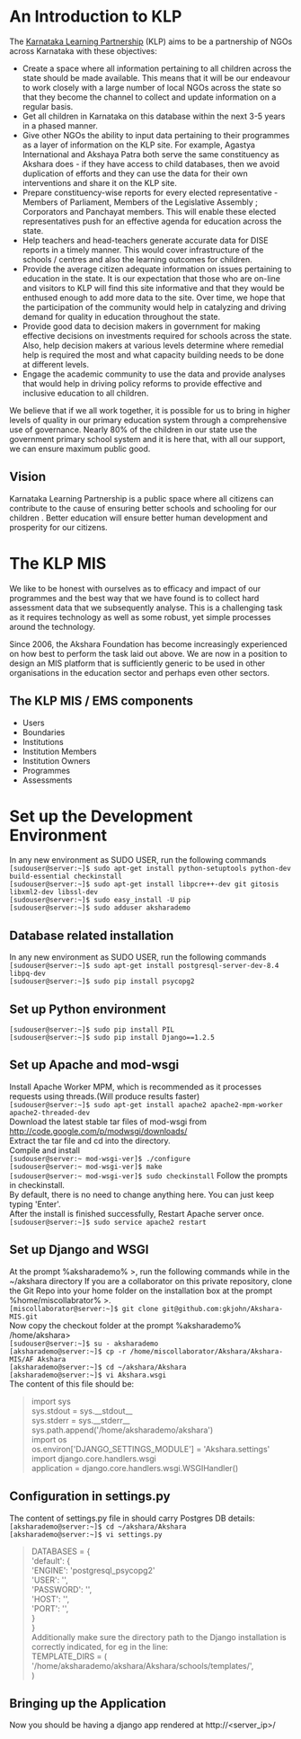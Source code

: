 # An Introduction to KLP 

  The [Karnataka Learning Partnership](http://www.klp.org.in) (KLP) aims to be a partnership of NGOs across 
  Karnataka with these objectives:

  * Create a space where all information pertaining to all children across the state should be made 
    available. This means that it will be our endeavour to work closely with a large number of 
    local NGOs across the state so that they become the channel to collect and update information 
    on a regular basis.
  * Get all children in Karnataka on this database within the next 3-5 years in a phased manner.
  * Give other NGOs the ability to input data pertaining to their programmes as a layer of information
    on the KLP site. For example, Agastya International and Akshaya Patra both serve the same 
    constituency as Akshara does - if they have access to child databases, then we avoid duplication 
    of efforts and they can use the data for their own interventions and share it on the KLP site.
  * Prepare constituency-wise reports for every elected representative - Members of Parliament, 
    Members of the Legislative Assembly ; Corporators and Panchayat members. This will enable these 
    elected representatives push for an effective agenda for education across the state.
  * Help teachers and head-teachers generate accurate data for DISE reports in a timely manner. 
    This would cover infrastructure of the schools / centres and also the learning outcomes for children.
  * Provide the average citizen adequate information on issues pertaining to education in the state. 
    It is our expectation that those who are on-line and visitors to KLP will find this site informative 
    and that they would be enthused enough to add more data to the site. Over time, we hope that the 
    participation of the community would help in catalyzing and driving demand for quality in education 
    throughout the state.
  * Provide good data to decision makers in government for making effective decisions on investments 
    required for schools across the state. Also, help decision makers at various levels determine where 
    remedial help is required the most and what capacity building needs to be done at different levels.
  * Engage the academic community to use the data and provide analyses that would help in driving policy 
    reforms to provide effective and inclusive education to all children. 


  We believe that if we all work together, it is possible for us to bring in higher levels of quality 
  in our primary education system through a comprehensive use of governance. Nearly 80% of the children 
  in our state use the government primary school system and it is here that, with all our support, 
  we can ensure maximum public good. 

## Vision

  Karnataka Learning Partnership is a public space where all citizens can contribute to the cause of 
  ensuring better schools and schooling for our children . Better education will ensure better human 
  development and prosperity for our citizens. 

# The KLP MIS

  We like to be honest with ourselves as to efficacy and impact of our programmes and the best way 
  that we have found is to collect hard assessment data that we subsequently analyse. This is a 
  challenging task as it requires technology as well as some robust, yet simple processes around the 
  technology.

  Since 2006, the Akshara Foundation has become increasingly experienced on how best to perform the 
  task laid out above. We are now in a position to design an MIS platform that is sufficiently generic 
  to be used in other organisations in the education sector and perhaps even other sectors. 

## The KLP MIS / EMS components

  * Users
  * Boundaries
  * Institutions
  * Institution Members
  * Institution Owners
  * Programmes
  * Assessments


# Set up the Development Environment
  In any new environment as SUDO USER, run the following commands<br/>
  `[sudouser@server:~]$ sudo apt-get install python-setuptools python-dev build-essential checkinstall`<br/>
  `[sudouser@server:~]$ sudo apt-get install libpcre++-dev git gitosis libxml2-dev libssl-dev`<br/>
  `[sudouser@server:~]$ sudo easy_install -U pip`<br/>
  `[sudouser@server:~]$ sudo adduser aksharademo`<br/>

## Database related installation
In any new environment as SUDO USER, run the following commands<br/>
  `[sudouser@server:~]$ sudo apt-get install postgresql-server-dev-8.4 libpq-dev`<br/>
  `[sudouser@server:~]$ sudo pip install psycopg2`<br/>

##  Set up Python environment
  `[sudouser@server:~]$ sudo pip install PIL`<br/>
  `[sudouser@server:~]$ sudo pip install Django==1.2.5`<br/>

##  Set up Apache and mod-wsgi
  Install Apache Worker MPM, which is recommended as it processes requests using threads.(Will produce results faster)<br/>
  `[sudouser@server:~]$ sudo apt-get install apache2 apache2-mpm-worker apache2-threaded-dev`<br/>
  Download the latest stable tar files of mod-wsgi from http://code.google.com/p/modwsgi/downloads/ <br/>
  Extract the tar file and cd into the directory.<br/>
  Compile and install<br/>
  `[sudouser@server:~ mod-wsgi-ver]$ ./configure`<br/>
  `[sudouser@server:~ mod-wsgi-ver]$ make`<br/>
  `[sudouser@server:~ mod-wsgi-ver]$ sudo checkinstall`
  Follow the prompts in checkinstall.<br/>
  By default, there is no need to change anything here. You can just keep typing 'Enter'.<br/>
  After the install is finished successfully, Restart Apache server once.<br/>
  `[sudouser@server:~]$ sudo service apache2 restart`<br/>

##  Set up Django and WSGI
  At the prompt %aksharademo% >, run the following commands while in the ~/akshara directory
  If you are a collaborator on this private repository, clone the Git Repo into your home folder on the
  installation box at the prompt %home/miscollabrator% >.<br/>
  `[miscollaborator@server:~]$ git clone git@github.com:gkjohn/Akshara-MIS.git`<br/>
  Now copy the checkout folder at the prompt  %aksharademo% /home/akshara> <br/>
  `[sudouser@server:~]$ su - aksharademo`<br/>
  `[aksharademo@server:~]$ cp -r /home/miscollaborator/Akshara/Akshara-MIS/AF Akshara`<br/>
  `[aksharademo@server:~]$ cd ~/akshara/Akshara`<br/>
  `[aksharademo@server:~]$ vi Akshara.wsgi`<br/>
  The content of this file should be:<br/>
  > import sys<br/>
  > sys.stdout = sys.\_\_stdout\_\_<br/>
  > sys.stderr = sys.\_\_stderr\_\_<br/>
  > sys.path.append('/home/aksharademo/akshara')<br/>
  > import os<br/>
  > os.environ['DJANGO_SETTINGS_MODULE'] = 'Akshara.settings'<br/>
  > import django.core.handlers.wsgi<br/>
  > application = django.core.handlers.wsgi.WSGIHandler()<br/>

## Configuration in settings.py
  The content of settings.py file in should carry Postgres DB details:<br/>
  `[aksharademo@server:~]$ cd ~/akshara/Akshara`<br/>
  `[aksharademo@server:~]$ vi settings.py`<br/>
  > DATABASES = {<br/>
  >  'default': {<br/>
  >      'ENGINE': 'postgresql_psycopg2'<br/>
  >      'USER': '',<br/>
  >      'PASSWORD': '',<br/>
  >      'HOST': '',<br/>
  >      'PORT': '',<br/>
  >  }<br/>
  >}<br/>
  Additionally make sure the directory path to the Django installation is correctly indicated, for eg in the line: <br/>
  > TEMPLATE_DIRS = (<br/>
  >  '/home/aksharademo/akshara/Akshara/schools/templates/',<br/>
  >)<br/>


## Bringing up the Application
Now you should be having a django app rendered at http://\<server_ip\>/<br/>

